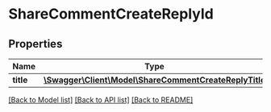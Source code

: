 # ShareCommentCreateReplyId

## Properties
Name | Type | Description | Notes
------------ | ------------- | ------------- | -------------
**title** | [**\Swagger\Client\Model\ShareCommentCreateReplyTitle**](ShareCommentCreateReplyTitle.md) | Answer title | 

[[Back to Model list]](../README.md#documentation-for-models) [[Back to API list]](../README.md#documentation-for-api-endpoints) [[Back to README]](../README.md)



